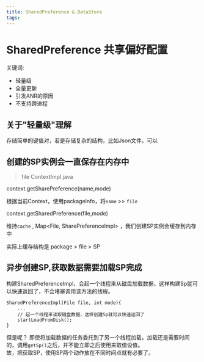 ```yaml
---
title: SharedPreference & DataStore
tags:
---
```


# SharedPreference 共享偏好配置

关键词: 

* 轻量级
* 全量更新
* 引发ANR的原因
* 不支持跨进程

## 关于"轻量级"理解

存储简单的键值对，若是存储复杂的结构，比如Json文件，可以

## 创建的SP实例会一直保存在内存中

> file ContextImpl.java

context.getSharePreference(name,mode) 

根据当前Context，使用packageInfo，将`name` >> `file`

context.getSharedPreference(file,mode)

维持`cache` ,  Map<File, SharePreferenceImpl> ，我们创建SP实例会缓存到内存中

实际上缓存结构是 package > file > SP

## 异步创建SP,获取数据需要加载SP完成

构建SharedPreferenceImpl，会起一个线程来从磁盘加载数据，这样构建Sp就可以快速返回了，不会堵塞调用该方法的线程。   

```
SharedPreferenceImpl(File file, int mode){
    ...
    // 起一个线程来读取磁盘数据，这样创建Sp就可以快速返回了
    startLoadFromDisk();
}
```

但是呢？ 即使将加载数据的任务委托到了另一个线程加载，加载还是需要时间的，调用`getSp()`之后，并不能立即之后使用来取值设值。  
故，把获取SP，使用SP两个动作放在不同时间点就有必要了。
